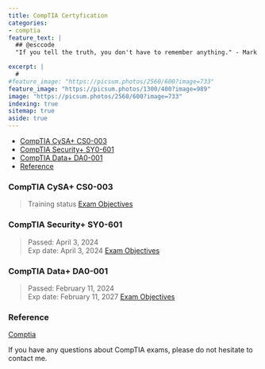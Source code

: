 ```yaml
---
title: CompTIA Certyfication
categories:
- comptia
feature_text: |
  ## @esccode
  "If you tell the truth, you don't have to remember anything." - Mark Twain

excerpt: |
  # 
#feature_image: "https://picsum.photos/2560/600?image=733"
feature_image: "https://picsum.photos/1300/400?image=989"
image: "https://picsum.photos/2560/600?image=733"
indexing: true
sitemap: true
aside: true
---
```


- [CompTIA CySA+ CS0-003](#comptia-cysa-cs0-003)
- [CompTIA Security+ SY0-601](#comptia-security-sy0-601)
- [CompTIA Data+ DA0-001](#comptia-data-da0-001)
- [Reference](#reference)

### CompTIA CySA+ CS0-003

> Training status
> [Exam Objectives](https://esccode.pl/cyber/2024/04/12/cysa3/)

### CompTIA Security+ SY0-601

> Passed: April 3, 2024  
> Exp date: April 3, 2024
> [Exam Objectives](https://esccode.pl/cyber/2023/08/13/csd6/)

### CompTIA Data+ DA0-001  

> Passed:   February 11, 2024  
> Exp date: February 11, 2027
> [Exam Objectives](https://esccode.pl/data/2023/08/12/cdd/)

### Reference

[Comptia](https://www.comptia.org/certifications)

If you have any questions about CompTIA  exams, please do not hesitate to contact me.
